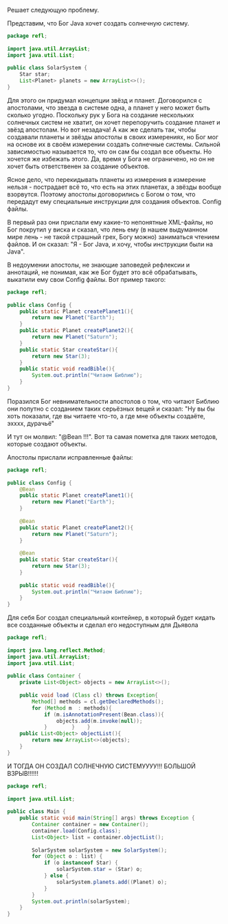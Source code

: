 Решает следующую проблему. 

Представим, что Бог Java хочет создать солнечную систему. 

```Java 
package refl;  
  
import java.util.ArrayList;  
import java.util.List;  
  
public class SolarSystem {  
    Star star;  
    List<Planet> planets = new ArrayList<>();  
}
```

Для этого он придумал концепции звёзд и планет. Договорился с апостолами, что звезда в системе одна, а планет у него может быть сколько угодно. Поскольку рук у Бога на создание нескольких солнечных систем не хватит, он хочет перепоручить создание планет и звёзд апостолам. Но вот незадача! А как же сделать так, чтобы создавали планеты и звёзды апостолы в своих измерениях, но Бог мог на основе их в своём измерении создать солнечные системы. Сильной зависимостью называется то, что он сам бы создал все объекты. Но хочется же избежать этого. Да, время у Бога не ограничено, но он не хочет быть ответственен за создание объектов. 

Ясное дело, что перекидывать планеты из измерения в измерение нельзя - пострадает всё то, что есть на этих планетах, а звёзды вообще взорвутся. Поэтому апостолы договорились с Богом о том, что передадут ему специальные инструкции для создания объектов. Config файлы. 

В первый раз они прислали ему какие-то непонятные XML-файлы, но Бог покрутил у виска и сказал, что лень ему (в нашем выдуманном мире лень - не такой страшный грех, Богу можно) заниматься чтением файлов. И он сказал: "Я - Бог Java, и хочу, чтобы инструкции были на Java". 

В недоумении апостолы, не знающие заповедей рефлексии и аннотаций, не понимая, как же Бог будет это всё обрабатывать, выкатили ему свои Config файлы. Вот пример такого: 

```Java 
package refl;  
  
public class Config {  
    public static Planet createPlanet1(){  
        return new Planet("Earth");  
    }  
    public static Planet createPlanet2(){  
        return new Planet("Saturn");  
    }  
    public static Star createStar(){  
        return new Star(3);  
    }  
    public static void readBible(){  
        System.out.println("Читаем Библию");  
    }
}
```

Поразился Бог невнимательности апостолов о том, что читают Библию они попутно с созданием таких серьёзных вещей и сказал: "Ну вы бы хоть показали, где вы читаете что-то, а где мне объекты создаёте, эхххх, дурачьё"

И тут он молвил: "@Bean !!!". Вот та самая пометка для таких методов, которые создают объекты. 

Апостолы прислали исправленные файлы: 

```Java 
package refl;  
  
public class Config {  
    @Bean  
    public static Planet createPlanet1(){  
        return new Planet("Earth");  
    }    
    
    @Bean  
    public static Planet createPlanet2(){  
        return new Planet("Saturn");  
    }    
    
    @Bean  
    public static Star createStar(){  
        return new Star(3);  
    }  
    
    public static void readBible(){  
        System.out.println("Читаем Библию");  
    }
}
```

Для себя Бог создал специальный контейнер, в который будет кидать все созданные объекты и сделал его недоступным для Дьявола

```Java 
package refl;  
  
import java.lang.reflect.Method;  
import java.util.ArrayList;  
import java.util.List;  
  
public class Container {  
    private List<Object> objects = new ArrayList<>();  
  
    public void load (Class cl) throws Exception{  
        Method[] methods = cl.getDeclaredMethods();  
        for (Method m  : methods){  
            if (m.isAnnotationPresent(Bean.class)){  
                objects.add(m.invoke(null));  
            }        }    }  
    public List<Object> objectList(){  
        return new ArrayList<>(objects);  
    }
}
```

И ТОГДА ОН СОЗДАЛ СОЛНЕЧНУЮ СИСТЕМУУУУ!!! БОЛЬШОЙ ВЗРЫВ!!!!!!

```Java 
package refl;  
  
import java.util.List;  
  
public class Main {  
    public static void main(String[] args) throws Exception {  
        Container container = new Container();  
        container.load(Config.class);  
        List<Object> list = container.objectList();  
  
        SolarSystem solarSystem = new SolarSystem();  
        for (Object o : list) {  
            if (o instanceof Star) {  
                solarSystem.star = (Star) o;  
            } else {  
                solarSystem.planets.add((Planet) o);  
            }        
        }        
        System.out.println(solarSystem);  
    }
}
```